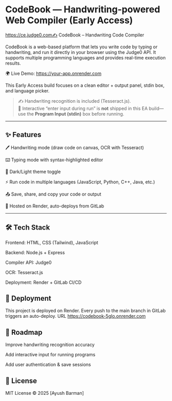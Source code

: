 # CodeBook — Handwriting-powered Web Compiler (Early Access)

https://ce.judge0.com✍️ CodeBook – Handwriting Code Compiler

CodeBook is a web-based platform that lets you write code by typing or handwriting, and run it directly in your browser using the Judge0 API.
It supports multiple programming languages and provides real-time execution results.

🌍 Live Demo: https://your-app.onrender.com

This Early Access build focuses on a clean editor + output panel, stdin box, and language picker.

> ✍️ Handwriting recognition is included (Tesseract.js).  
> 🧪 Interactive “enter input during run” is **not** shipped in this EA build—use the **Program Input (stdin)** box before running.

---

## ✨ Features

🖊️ Handwriting mode (draw code on canvas, OCR with Tesseract)

⌨️ Typing mode with syntax-highlighted editor

🌙 Dark/Light theme toggle

⚡ Run code in multiple languages (JavaScript, Python, C++, Java, etc.)

📤 Save, share, and copy your code or output

🚀 Hosted on Render, auto-deploys from GitLab

---

## 🛠️ Tech Stack

Frontend: HTML, CSS (Tailwind), JavaScript

Backend: Node.js + Express

Compiler API: Judge0

OCR: Tesseract.js

Deployment: Render + GitLab CI/CD

## 🚀 Deployment

This project is deployed on Render.
Every push to the main branch in GitLab triggers an auto-deploy.
URL https://codebook-5glo.onrender.com

## 📌 Roadmap

 Improve handwriting recognition accuracy

 Add interactive input for running programs

 Add user authentication & save sessions

## 📄 License

MIT License © 2025 [Ayush Barman]